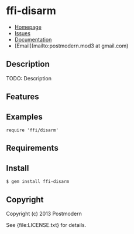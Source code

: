 # ffi-disarm

* [Homepage](https://github.com/postmodern/ffi-disarm#readme)
* [Issues](https://github.com/postmodern/ffi-disarm/issues)
* [Documentation](http://rubydoc.info/gems/ffi-disarm/frames)
* [Email](mailto:postmodern.mod3 at gmail.com)

## Description

TODO: Description

## Features

## Examples

    require 'ffi/disarm'

## Requirements

## Install

    $ gem install ffi-disarm

## Copyright

Copyright (c) 2013 Postmodern

See {file:LICENSE.txt} for details.
